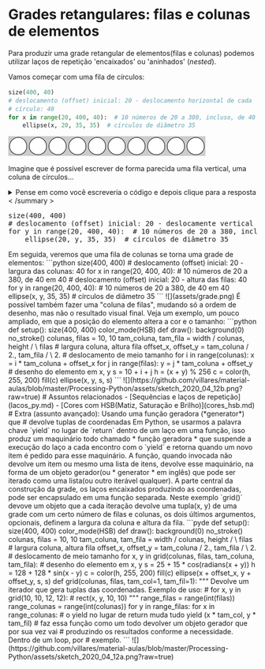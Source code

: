 # Grades retangulares: filas e colunas de elementos

Para produzir uma grade retangular de elementos(filas e colunas) podemos utilizar laços de repetição 'encaixados' ou 'aninhados' (*nested*).

Vamos começar com uma fila de círculos:

```python
size(400, 40)
# deslocamento (offset) inicial: 20 - deslocamento horizontal de cada
# círculo: 40
for x in range(20, 400, 40):  # 10 números de 20 a 380, incluso, de 40 em 40
    ellipse(x, 20, 35, 35)  # círculos de diâmetro 35
```

![](assets/fila.png)

Imagine que é possível escrever de forma parecida uma fila vertical, uma coluna de círculos...

<details >
<summary > Pense em como você escreveria o código e depois clique para a resposta < /summary >

<pre >
size(400, 400)
# deslocamento (offset) inicial: 20 - deslocamente vertical de cada círculo: 40
for y in range(20, 400, 40):  # 10 números de 20 a 380, incluso, de 40 em 40
    ellipse(20, y, 35, 35)  # círculos de diâmetro 35
</pre >

</details >

Em seguida, veremos que uma fila de colunas se torna uma grade de elementos:

```python
size(400, 400)
# deslocamento (offset) inicial: 20 - largura das colunas: 40
for x in range(20, 400, 40):  # 10 números de 20 a 380, de 40 em 40
    # deslocamento (offset) inicial: 20 - altura das filas: 40
    for y in range(20, 400, 40):  # 10 números de 20 a 380, de 40 em 40
        ellipse(x, y, 35, 35)  # círculos de diâmetro 35
```

![](assets/grade.png)

É possível também fazer uma "coluna de filas", mudando só a ordem de desenho, mas não o resultado visual final.

Veja um exemplo, um pouco ampliado, em que a posição do elemento altera a cor e o tamanho:

```python


def setup():
    size(400, 400)
    color_mode(HSB)


def draw():
    background(0)
    no_stroke()
    colunas, filas = 10, 10
    tam_coluna, tam_fila = width / colunas, height / \
        filas  # largura coluna, altura fila
    offset_x, offset_y = tam_coluna / 2., tam_fila / \
        2.  # deslocamento de meio tamanho
    for i in range(colunas):
        x = i * tam_coluna + offset_x
        for j in range(filas):
            y = j * tam_coluna + offset_y
            # desenho do elemento em x, y
            s = 10 + i + j
            h = (x + y) % 256
            c = color(h, 255, 200)
            fill(c)
            ellipse(x, y, s, s)


```
![](https://github.com/villares/material-aulas/blob/master/Processing-Python/assets/sketch_2020_04_12b.png?raw=true)

# Assuntos relacionados

- [Sequências e laços de repetição](lacos_py.md)
- [Cores com HSB(Matiz, Saturação e Brilho)](cores_hsb.md)

# Extra (assunto avançado): Usando uma função geradora (*generator*) que
# devolve tuplas de coordenadas

Em Python, se usarmos a palavra chave `yield` no lugar de `return` dentro de um laço em uma função, isso produz um maquinário todo chamado * função geradora * que suspende a execução do laço a cada encontro com o `yield` e retorna quando um novo item é pedido para esse maquinário. A função, quando invocada não devolve um item ou mesmo uma lista de itens, devolve esse maquinário, na forma de um objeto gerador(ou * generator * em inglês) que pode ser iterado como uma lista(ou outro iterável qualquer).

A parte central da construção da grade, os laços encaixados produzindo as coordenadas, pode ser encapsulado em uma função separada. Neste exemplo `grid()` devove um objeto que a cada iteração devolve uma tupla(x, y) de uma grade com um certo número de filas e colunas, os dois últimos argumentos, opcionais, definem a largura da coluna e altura da fila.

```pyde


def setup():
    size(400, 400)
    color_mode(HSB)


def draw():
    background(0)
    no_stroke()
    colunas, filas = 10, 10
    tam_coluna, tam_fila = width / colunas, height / \
        filas  # largura coluna, altura fila
    offset_x, offset_y = tam_coluna / 2., tam_fila / \
        2.  # deslocamento de meio tamanho
    for x, y in grid(colunas, filas, tam_coluna, tam_fila):
        # desenho do elemento em x, y
        s = 25 + 15 * cos(radians(x + y))
        h = 128 + 128 * sin(x - y)
        c = color(h, 255, 200)
        fill(c)
        ellipse(x + offset_x, y + offset_y, s, s)


def grid(colunas, filas, tam_col=1, tam_fil=1):
    """
    Devolve um iterador que gera tuplas das coordenadas.
    Exemplo de uso:
    #    for x, y in grid(10, 10, 12, 12):
    #        rect(x, y, 10, 10)
    """
    range_filas = range(int(filas))
    range_colunas = range(int(colunas))
    for y in range_filas:
        for x in range_colunas:
            # o yield no lugar de return muda tudo
            yield (x * tam_col, y * tam_fil)

    # faz essa função como um todo devolver um objeto gerador que por sua vez vai
    # produzindo os resultados conforme a necessidade. Dentro de um loop, por
    # exemplo.
```
![](https://github.com/villares/material-aulas/blob/master/Processing-Python/assets/sketch_2020_04_12a.png?raw=true)
